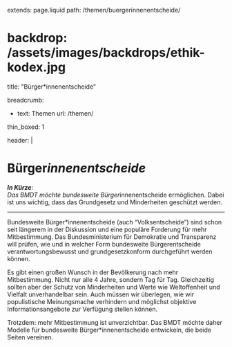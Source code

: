 extends: page.liquid
path: /themen/buergerinnenentscheide/
# backdrop: /assets/images/backdrops/ethik-kodex.jpg
title: "Bürger*innenentscheide"

breadcrumb:
 - text: Themen
   url: /themen/

thin_boxed: 1

header: |    
    <h1>Bürger*innenentscheide</h1>
    <p><strong>In Kürze</strong>:<br>
    Das BMDT möchte bundesweite Bürger*innenentscheide ermöglichen. Dabei ist uns wichtig, dass das Grundgesetz und Minderheiten geschützt werden.</p>

---

Bundesweite Bürger\*innenentscheide (auch “Volksentscheide”) sind schon seit längerem in der Diskussion und eine populäre Forderung für mehr Mitbestimmung. Das Bundesministerium für Demokratie und Transparenz will prüfen, wie und in welcher Form bundesweite Bürgerentscheide verantwortungsbewusst und grundgesetzkonform durchgeführt werden können.

Es gibt einen großen Wunsch in der Bevölkerung nach mehr Mitbestimmung. Nicht nur alle 4 Jahre, sondern Tag für Tag. Gleichzeitig sollten aber der Schutz von Minderheiten und Werte wie Weltoffenheit und Vielfalt unverhandelbar sein. Auch müssen wir überlegen, wie wir populistische Meinungsmache verhindern und möglichst objektive Informationsangebote zur Verfügung stellen können.

Trotzdem: mehr Mitbestimmung ist unverzichtbar. Das BMDT möchte daher Modelle für bundesweite Bürger\*innenentscheide entwickeln, die beide Seiten vereinen.




